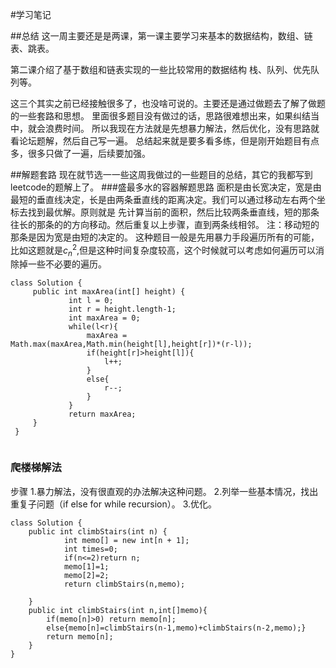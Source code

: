 #学习笔记

##总结
这一周主要还是是两课，第一课主要学习来基本的数据结构，数组、链表、跳表。

第二课介绍了基于数组和链表实现的一些比较常用的数据结构 栈、队列、优先队列等。

这三个其实之前已经接触很多了，也没啥可说的。主要还是通过做题去了解了做题的一些套路和思想。
里面很多题目没有做过的话，思路很难想出来，如果纠结当中，就会浪费时间。
所以我现在方法就是先想暴力解法，然后优化，没有思路就看论坛题解，然后自己写一遍。
总结起来就是要多看多练，但是刚开始题目有点多，很多只做了一遍，后续要加强。

##解题套路
现在就节选一一些这周我做过的一些题目的总结，其它的我都写到leetcode的题解上了。
###盛最多水的容器解题思路
面积是由长宽决定，宽是由最短的垂直线决定，长是由两条垂直线的距离决定。我们可以通过移动左右两个坐标去找到最优解。原则就是
先计算当前的面积，然后比较两条垂直线，短的那条往长的那条的的方向移动。然后重复以上步骤，直到两条线相邻。
注：移动短的那条是因为宽是由短的决定的。
这种题目一般是先用暴力手段遍历所有的可能，比如这题就是$c{_n^2}$,但是这种时间复杂度较高，这个时候就可以考虑如何遍历可以消除掉一些不必要的遍历。
```
class Solution {
     public int maxArea(int[] height) {
             int l = 0;
             int r = height.length-1;
             int maxArea = 0;
             while(l<r){
                 maxArea = Math.max(maxArea,Math.min(height[l],height[r])*(r-l));
                 if(height[r]>height[l]){
                     l++;
                 }
                 else{
                     r--;
                 }
             }
             return maxArea;
     }
 }
 
```
### 爬楼梯解法
步骤
1.暴力解法，没有很直观的办法解决这种问题。
2.列举一些基本情况，找出重复子问题（if else for while recursion）。
3.优化。
```
class Solution {
    public int climbStairs(int n) {
            int memo[] = new int[n + 1];
            int times=0;
            if(n<=2)return n;
            memo[1]=1;
            memo[2]=2;
            return climbStairs(n,memo);

    }
    public int climbStairs(int n,int[]memo){
        if(memo[n]>0) return memo[n];
        else{memo[n]=climbStairs(n-1,memo)+climbStairs(n-2,memo);}
        return memo[n];
    }
}


```